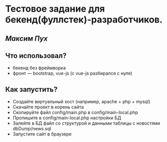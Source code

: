 # Тестовое задание для бекенд(фуллстек)-разработчиков.

## _Максим Пух_

## Что использовал?
- бекенд без фреймворка
- фронт — bootstrap, vue-js (с vue-js разбирался с нуля)

## Как запустить?

- Создайте виртуальный хост (например, apache + php + mysql)
- Скачайте проект в корень сайта
- Скопируйте файл config/main.php в config/main-local.php
- Пропишите в config/main-local.php настройки БД
- Залейте в БД файл со структурой и данными таблицы с новостями dbDump/news.sql
- Запустите сайт в браузере